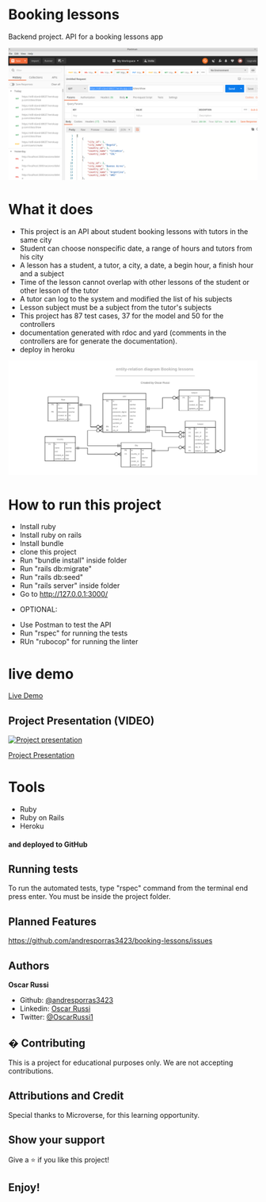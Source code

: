 #  Booking lessons

Backend project. API for a booking lessons app


![screenshot](screenshot.png)

# What it does

- This project is an API about student booking lessons with tutors in the same city
- Student can choose nonspecific date, a range of hours and tutors from his city
- A lesson has a student, a tutor, a city, a date, a begin hour, a finish hour and a subject
- Time of the lesson cannot overlap with other lessons of the student or other lesson of the tutor
- A tutor can log to the system and modified the list of his subjects
- Lesson subject must be a subject from the tutor's subjects
- This project has 87 test cases, 37 for the model and 50 for the controllers
- documentation generated with rdoc and yard (comments in the controllers are for generate the documentation).
- deploy in heroku

![screenshot](entity_relation_diagram.png)


# How to run this project

- Install ruby
- Install ruby on rails
- Install bundle
- clone this project
- Run "bundle install" inside folder
- Run "rails db:migrate"
- Run "rails db:seed"
- Run "rails server" inside folder
- Go to http://127.0.0.1:3000/
* OPTIONAL:
- Use Postman to test the API
- Run "rspec" for running the tests
- RUn "rubocop" for running the linter

# live demo

[Live Demo](https://blueberry-custard-86240.herokuapp.com)

## Project Presentation (VIDEO)

[![Project presentation](./app/assets/images/video-screenshot.png)](https://www.loom.com/share/f8e24c7dbe3b42a9b6872b88d4d1fed1)

[Project Presentation](https://www.loom.com/share/f8e24c7dbe3b42a9b6872b88d4d1fed1)

# Tools

- Ruby
- Ruby on Rails
- Heroku

#### and deployed to GitHub

## Running tests

To run the automated tests, type "rspec" command from the terminal end press enter. You must be inside the project folder.

## Planned Features

https://github.com/andresporras3423/booking-lessons/issues

## Authors

**Oscar Russi**
- Github: [@andresporras3423](https://github.com/andresporras3423/)
- Linkedin: [Oscar Russi](https://www.linkedin.com/in/oscar-andres-russi-porras/)
- Twitter: [@OscarRussi1](https://twitter.com/OscarRussi1)

## � Contributing

This is a project for educational purposes only. We are not accepting contributions.

## Attributions and Credit

Special thanks to Microverse, for this learning opportunity. 

## Show your support

Give a ⭐️ if you like this project!

## Enjoy!

